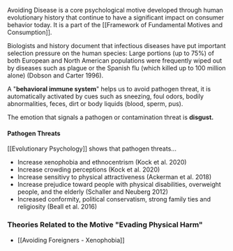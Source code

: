Avoiding Disease is a core psychological motive developed through human evolutionary history that continue to have a significant impact on consumer behavior today. It is a part of the [[Framework of Fundamental Motives and Consumption]].

Biologists and history document that infectious diseases have put important selection pressure on the human species: Large portions (up to 75%) of both European and North American populations were frequently wiped out by diseases such as plague or the Spanish flu (which killed up to 100 million alone) (Dobson and Carter 1996).  

A "**behavioral immune system**" helps us to avoid pathogen threat, it is automatically activated by cues such as sneezing, foul odors, bodily abnormalities, feces, dirt or body liquids (blood, sperm, pus). 

The emotion that signals a pathogen or contamination threat is **disgust.**


#### Pathogen Threats
[[Evolutionary Psychology]] shows that pathogen threats...  
- Increase xenophobia and ethnocentrism (Kock et al. 2020)  
- Increase crowding perceptions (Kock et al. 2020)  
- Increase sensitivy to physical attractiveness (Ackerman et al. 2018)  
- Increase prejudice toward people with physical disabilities, overweight people, and the elderly (Schaller and Neuberg 2012)  
- Increased conformity, political conservatism, strong family ties and religiosity (Beall et al. 2016)


### Theories Related to the Motive "Evading Physical Harm"
- [[Avoiding Foreigners - Xenophobia]]